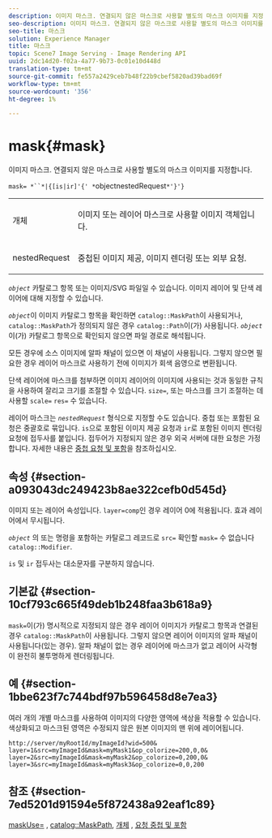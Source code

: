 ```yaml
---
description: 이미지 마스크. 연결되지 않은 마스크로 사용할 별도의 마스크 이미지를 지정합니다.
seo-description: 이미지 마스크. 연결되지 않은 마스크로 사용할 별도의 마스크 이미지를 지정합니다.
seo-title: 마스크
solution: Experience Manager
title: 마스크
topic: Scene7 Image Serving - Image Rendering API
uuid: 2dc14d20-f02a-4a77-9b73-0c01e10d448d
translation-type: tm+mt
source-git-commit: fe557a2429ceb7b48f22b9cbef5820ad39bad69f
workflow-type: tm+mt
source-wordcount: '356'
ht-degree: 1%

---
```



# mask{#mask}

이미지 마스크. 연결되지 않은 마스크로 사용할 별도의 마스크 이미지를 지정합니다.

`mask= *``*|{[is|ir]'{' *`objectnestedRequest`*'}'}`

<table id="simpletable_F5A8CD8D7E9B48DAB3C8184E8FE60D9B"> 
 <tr class="strow"> 
  <td class="stentry"> <p><span class="varname"> 개체</span> </p></td> 
  <td class="stentry"> <p>이미지 또는 레이어 마스크로 사용할 이미지 객체입니다. </p></td> 
 </tr> 
 <tr class="strow"> 
  <td class="stentry"> <p><span class="varname"> nestedRequest</span> </p></td> 
  <td class="stentry"> <p>중첩된 이미지 제공, 이미지 렌더링 또는 외부 요청. </p></td> 
 </tr> 
</table>

*`object`* 카탈로그 항목 또는 이미지/SVG 파일일 수 있습니다. 이미지 레이어 및 단색 레이어에 대해 지정할 수 있습니다.

*`object`*&#x200B;이 이미지 카탈로그 항목을 확인하면 `catalog::MaskPath`이 사용되거나, `catalog::MaskPath`가 정의되지 않은 경우 `catalog::Path`이(가) 사용됩니다. *`object`*&#x200B;이(가) 카탈로그 항목으로 확인되지 않으면 파일 경로로 해석됩니다.

모든 경우에 소스 이미지에 알파 채널이 있으면 이 채널이 사용됩니다. 그렇지 않으면 필요한 경우 레이어 마스크로 사용하기 전에 이미지가 회색 음영으로 변환됩니다.

단색 레이어에 마스크를 첨부하면 이미지 레이어의 이미지에 사용되는 것과 동일한 규칙을 사용하여 잘리고 크기를 조절할 수 있습니다. `size=`, 또는 마스크를 크기 조절하는 데 사용할  `scale=`  `res=` 수 있습니다.

레이어 마스크는 *`nestedRequest`* 형식으로 지정할 수도 있습니다. 중첩 또는 포함된 요청은 중괄호로 묶입니다. `is`으로 포함된 이미지 제공 요청과 `ir`로 포함된 이미지 렌더링 요청에 접두사를 붙입니다. 접두어가 지정되지 않은 경우 외국 서버에 대한 요청은 가정합니다. 자세한 내용은 [중첩 요청 및 포함](../../../../../is-api/http-ref/image-serving-api-ref/c-http-protocol-reference/c-syntax-and-features/r-request-nesting-and-embedding.md#reference-38ec66d4062046589e16c39bf1c6049b)을 참조하십시오.

## 속성 {#section-a093043dc249423b8ae322cefb0d545d}

이미지 또는 레이어 속성입니다. `layer=comp`인 경우 레이어 0에 적용됩니다. 효과 레이어에서 무시됩니다.

*`object`* 의 또는 명령을 포함하는 카탈로그 레코드로  `src=` 확인할  `mask=` 수 없습니다 `catalog::Modifier`.

`is` 및 `ir` 접두사는 대소문자를 구분하지 않습니다.

## 기본값 {#section-10cf793c665f49deb1b248faa3b618a9}

`mask=`이(가) 명시적으로 지정되지 않은 경우 레이어 이미지가 카탈로그 항목과 연결된 경우 `catalog::MaskPath`이 사용됩니다. 그렇지 않으면 레이어 이미지의 알파 채널이 사용됩니다(있는 경우). 알파 채널이 없는 경우 레이어에 마스크가 없고 레이어 사각형이 완전히 불투명하게 렌더링됩니다.

## 예 {#section-1bbe623f7c744bdf97b596458d8e7ea3}

여러 개의 개별 마스크를 사용하여 이미지의 다양한 영역에 색상을 적용할 수 있습니다. 색상화되고 마스크된 영역은 수정되지 않은 원본 이미지의 맨 위에 레이어됩니다.

`http://server/myRootId/myImageId?wid=500& layer=1&src=myImageId&mask=myMask1&op_colorize=200,0,0& layer=2&src=myImageId&mask=myMask2&op_colorize=0,200,0& layer=3&src=myImageId&mask=myMask3&op_colorize=0,0,200`

## 참조 {#section-7ed5201d91594e5f872438a92eaf1c89}

[maskUse=](../../../../../is-api/http-ref/image-serving-api-ref/c-http-protocol-reference/c-command-reference/r-maskuse.md#reference-9bb1fb5eee4a4bd38f33dadc1a752464) ,  [catalog::MaskPath](/help/aem-is-ir-api/is-api/image-catalog/image-serving-api-ref/c-image-catalog-reference/c-image-svg-data-reference/c-image-data-reference/r-maskpath-cat.md),  [개체](../../../../../is-api/http-ref/image-serving-api-ref/c-http-protocol-reference/c-data-types/r-object.md#reference-2591bd24548d462782c68d138ef795a0) ,  [요청 중첩 및 포함](../../../../../is-api/http-ref/image-serving-api-ref/c-http-protocol-reference/c-syntax-and-features/r-request-nesting-and-embedding.md#reference-38ec66d4062046589e16c39bf1c6049b)
